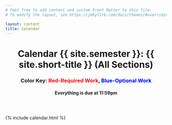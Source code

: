 ```yaml
---
# Feel free to add content and custom Front Matter to this file.
# To modify the layout, see https://jekyllrb.com/docs/themes/#overriding-theme-defaults

layout: content
title: Calendar
---
```


<div class="calendar-head">
  <h1 style="text-align:center;">
    Calendar {{ site.semester }}: {{ site.short-title }} (All Sections)
  </h1>
  <h3 style="text-align:center;">
    Color Key: <span style="color:red;">Red-Required Work</span>, <span style="color:blue;">Blue-Optional Work</span>
  </h3>
  <h4 style="margin-bottom:30px;text-align:center;">
    Everything is due at 11:59pm
  </h4>
  <br>
</div>
<!-- Calendar Fall 2019: Stat 100 (All Sections)
Color Key: Red-Required Work, Blue-Optional Work
*Everything is due at 11:59pm -->

{% include calendar.html %}
